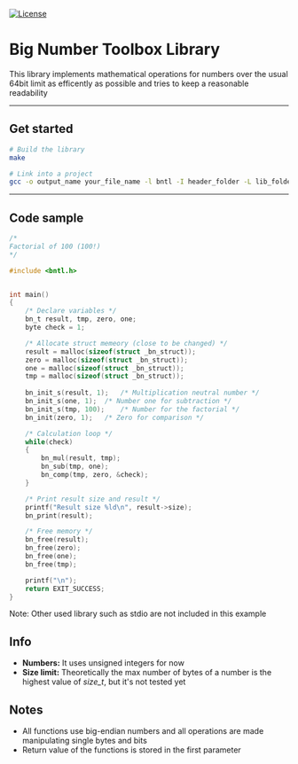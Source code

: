 [![License](https://img.shields.io/github/license/Zambo-dev/big-number-toolbox-library?style=flat-square)](./LICENSE)
<!--[![Build](https://github.com/Zambo-dev/big-number-toolbox-library/actions/workflows/compile.yml/badge.svg)](https://github.com/Zambo-dev/big-number-toolbox-library/actions/workflows/compile.yml)
[![Language grade: C/C++](https://img.shields.io/lgtm/grade/cpp/g/Zambo-dev/big-number-toolbox-library.svg?logo=lgtm&logoWidth=18)](https://lgtm.com/projects/g/Zambo-dev/big-number-toolbox-library/context:cpp)
-->
# Big Number Toolbox Library

This library implements mathematical operations for numbers over the usual 64bit limit as efficently as possible and tries to keep a reasonable readability

---

## Get started
```bash
# Build the library
make

# Link into a project
gcc -o output_name your_file_name -l bntl -I header_folder -L lib_folder
```
---

## Code sample
```C
/*
Factorial of 100 (100!)
*/

#include <bntl.h>


int main()
{	
	/* Declare variables */
	bn_t result, tmp, zero, one;
	byte check = 1;

	/* Allocate struct memeory (close to be changed) */
	result = malloc(sizeof(struct _bn_struct));
	zero = malloc(sizeof(struct _bn_struct));
	one = malloc(sizeof(struct _bn_struct));
	tmp = malloc(sizeof(struct _bn_struct));
                	
	bn_init_s(result, 1);	/* Multiplication neutral number */
	bn_init_s(one, 1);	/* Number one for subtraction */
	bn_init_s(tmp, 100);	/* Number for the factorial */
	bn_init(zero, 1);	/* Zero for comparison */

	/* Calculation loop */
	while(check)
	{
		bn_mul(result, tmp);
		bn_sub(tmp, one);
		bn_comp(tmp, zero, &check);
	}

	/* Print result size and result */
	printf("Result size %ld\n", result->size);
	bn_print(result);

	/* Free memory */
	bn_free(result);
	bn_free(zero);
	bn_free(one);
	bn_free(tmp);

	printf("\n");
	return EXIT_SUCCESS;
}
```
Note: Other used library such as stdio are not included in this example

## Info
- **Numbers:** It uses unsigned integers for now
- **Size limit:** Theoretically the max number of bytes of a number is the highest value of *size_t*, but it's not tested yet


## Notes

- All functions use big-endian numbers and all operations are made manipulating single bytes and bits 
- Return value of the functions is stored in the first parameter
